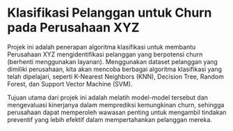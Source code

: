 # Klasifikasi Pelanggan untuk Churn pada Perusahaan XYZ

Projek ini adalah penerapan algoritma klasifikasi untuk membantu Perusahaan XYZ mengidentifikasi pelanggan yang berpotensi churn (berhenti menggunakan layanan). Menggunakan dataset pelanggan yang dimiliki perusahaan, kita akan mencoba berbagai algoritma klasifikasi yang telah dipelajari, seperti K-Nearest Neighbors (KNN), Decision Tree, Random Forest, dan Support Vector Machine (SVM).

Tujuan utama dari projek ini adalah melatih model-model tersebut dan mengevaluasi kinerjanya dalam memprediksi kemungkinan churn, sehingga perusahaan dapat memperoleh wawasan penting untuk mengambil tindakan preventif yang lebih efektif dalam mempertahankan pelanggan mereka.
